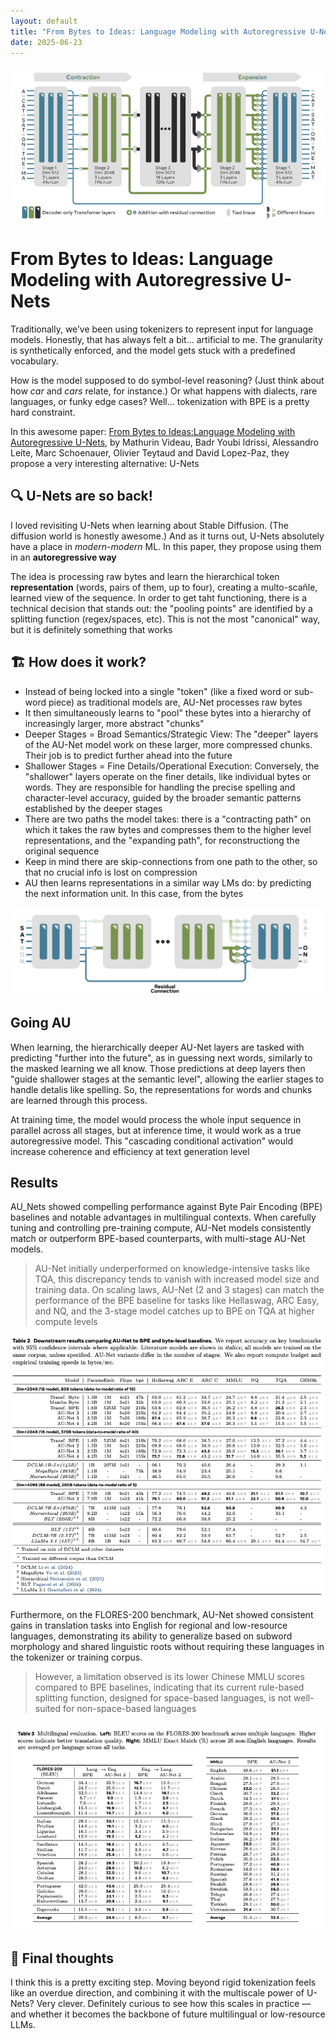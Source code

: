 ```yaml
---
layout: default
title: "From Bytes to Ideas: Language Modeling with Autoregressive U-Nets"
date: 2025-06-23
---
```


<p align="center">
    <img src="https://github.com/fermaat/fermaat.github.io/blob/main/files/images/AUNet/AUNet0.png?raw=true" alt="AU-Net Architecture, from the paper">
</p>


# From Bytes to Ideas: Language Modeling with Autoregressive U-Nets
Traditionally, we’ve been using tokenizers to represent input for language models. Honestly, that has always felt a bit... artificial to me. The granularity is synthetically enforced, and the model gets stuck with a predefined vocabulary. 

How is the model supposed to do symbol-level reasoning? (Just think about how *car* and *cars* relate, for instance.) Or what happens with dialects, rare languages, or funky edge cases? Well... tokenization with BPE is a pretty hard constraint.

In this awesome paper: [From Bytes to Ideas:Language Modeling with Autoregressive U-Nets](https://www.arxiv.org/pdf/2506.14761), by Mathurin Videau, Badr Youbi Idrissi, Alessandro Leite, Marc Schoenauer, Olivier Teytaud and David Lopez-Paz, they propose a very interesting alternative: U-Nets

## 🔍 U-Nets are so back!
I loved revisiting U-Nets when learning about Stable Diffusion. (The diffusion world is honestly awesome.) And as it turns out, U-Nets absolutely have a place in *modern-modern* ML. In this paper, they propose using them in an **autoregressive way** 

The idea is processing raw bytes and learn the hierarchical token **representation** (words, pairs of them, up to four), creating a multo-scañle, learned view of the sequence. In order to get taht functioning, there is a technical decision that stands out: the "pooling points" are identified by a splitting function (regex/spaces, etc). This is not the most "canonical" way, but it is definitely something that works


## 🏗️ How does it work?
- Instead of being locked into a single "token" (like a fixed word or sub-word piece) as traditional models are, AU-Net processes raw bytes
- It then simultaneously learns to "pool" these bytes into a hierarchy of increasingly larger, more abstract "chunks" 
- Deeper Stages = Broad Semantics/Strategic View: The "deeper" layers of the AU-Net model work on these larger, more compressed chunks. Their job is to predict further ahead into the future
- Shallower Stages = Fine Details/Operational Execution: Conversely, the "shallower" layers operate on the finer details, like individual bytes or words. They are responsible for handling the precise spelling and character-level accuracy, guided by the broader semantic patterns established by the deeper stages
- There are two paths the model takes: there is a "contracting path" on which it takes the raw bytes and compresses them to the higher level representations, and the "expanding path", for reconstructiong the original sequence
- Keep in mind there are skip-connections from one path to the other, so that no crucial info is lost on compression
- AU then learns representations in a similar way LMs do: by predicting the next information unit. In this case, from the bytes

<p align="center">
    <img src="https://github.com/fermaat/fermaat.github.io/blob/main/files/images/AUNet/AUNet1.png?raw=true" alt="Residual connections, from the paper">
</p>

## Going AU

When learning, the hierarchically deeper AU-Net layers are tasked with predicting "further into the future", as in guessing next words, similarly to the masked learning we all know.  Those predictions at deep layers then "guide shallower stages at the semantic level", allowing the earlier stages to handle detalis like spelling. So, the representations for words and chunks are learned through this process.

At training time, the model would process the whole input sequence in parallel across  all stages, but at inference time, it would work as a true autoregressive model. This "cascading conditional activation" would increase coherence and efficiency at text generation level


## Results

AU_Nets showed compelling performance against Byte Pair Encoding (BPE) baselines and notable advantages in multilingual contexts. When carefully tuning and controlling pre-training compute, AU-Net models consistently match or outperform BPE-based counterparts, with multi-stage AU-Net models. 

> AU-Net initially underperformed on knowledge-intensive tasks like TQA, this discrepancy tends to vanish with increased model size and training data. On scaling laws, AU-Net (2 and 3 stages) can match the performance of the BPE baseline for tasks like Hellaswag, ARC Easy, and NQ, and the 3-stage model catches up to BPE on TQA at higher compute levels

<p align="center">
    <img src="https://github.com/fermaat/fermaat.github.io/blob/main/files/images/AUNet/AUNet-benchmark-BPE.png?raw=true" alt="General Benchmark on different tasks, coparing against BPE similar architectures, from the paper">
</p>

Furthermore, on the FLORES-200 benchmark, AU-Net showed consistent gains in translation tasks into English for regional and low-resource languages, demonstrating its ability to generalize based on subword morphology and shared linguistic roots without requiring these languages in the tokenizer or training corpus. 

> However, a limitation observed is its lower Chinese MMLU scores compared to BPE baselines, indicating that its current rule-based splitting function, designed for space-based languages, is not well-suited for non-space-based languages

<p align="center">
    <img src="https://github.com/fermaat/fermaat.github.io/blob/main/files/images/AUNet/AUNet-benchmark-multilingual.png?raw=true" alt="Translation benchmark showing pretty interesting results on low-resource languages">
</p>

## 🤔 Final thoughts

I think this is a pretty exciting step. Moving beyond rigid tokenization feels like an overdue direction, and combining it with the multiscale power of U-Nets? Very clever. Definitely curious to see how this scales in practice — and whether it becomes the backbone of future multilingual or low-resource LLMs.
